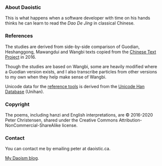 ### About Daoistic

This is what happens
when a software developer
with time on his hands
thinks he can
learn to read
the _Dao De Jing_
in classical Chinese.

### References

The studies
are derived from
side-by-side comparison
of Guodian,
Heshanggong,
Mawangdui
and Wangbi
texts copied from the
[Chinese Text Project](https://ctext.org "ctext")
in 2016.

Though the studies
are based on Wangbi,
some are heavily modified
where a Guodian version exists,
and I also transcribe particles
from other versions to my own
when they help make sense
of Wangbi.

Unicode data for the
[reference tools](https://daoistic.ca/unihan/dump "Unihan reference tools")
is derived from the
[Unicode Han Database](https://www.unicode.org/reports/tr38/ "tr38") (Unihan).

### Copyright

The poems,
including hanzi and English interpretations,
are © 2016-2020 Peter Christensen,
shared under the
Creative Commons
Attribution-NonCommercial-ShareAlike
license.

### Contact

You can contact me by emailing peter at daoistic.ca.

[My Daoism blog](/blog "Blogging the unbloggable").
